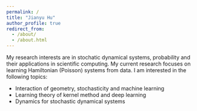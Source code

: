 ```yaml
---
permalink: /
title: "Jianyu Hu"
author_profile: true
redirect_from: 
  - /about/
  - /about.html
---
```




My research interests are in stochatic dynamical systems, probability and their applications in scientific computing. My current research focuses on learning Hamiltonian (Poisson) systems from data. I am interested in the following topics:

* Interaction of geometry, stochasticity and machine learning
* Learning theory of kernel method and deep learning
* Dynamics for stochastic dynamical systems
